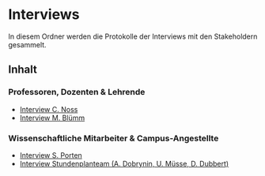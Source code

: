 # Interviews

In diesem Ordner werden die Protokolle der Interviews mit den Stakeholdern gesammelt.

## Inhalt

### Professoren, Dozenten & Lehrende

- [Interview C. Noss](./interview-noss-25.05.22.md)
- [Interview M. Blümm](./interview-bluemm-23.05.22.md)

### Wissenschaftliche Mitarbeiter & Campus-Angestellte

- [Interview S. Porten](./interview-porten-25.05.22.md)
- [Interview Stundenplanteam (A. Dobrynin, U. Müsse, D. Dubbert)](./interview-stundenplanteam-04.05.2022.md)
